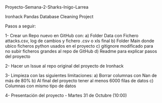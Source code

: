 Proyecto-Semana-2-Sharks-Inigo-Larrea

Ironhack Pandas Database Cleaning Project

Pasos a seguir:

1-  Crear un Repo nuevo en GitHub con:
  a)  Folder Data con Fichero attacks.csv, log de cambios y fichero .csv o xls final
  b)  Folder Main donde ubico ficheros python usados en el proyecto
  c)  gitignore modificado para no subir ficheros grandes al repo de GitHub
  d)  Readme para explicar pasos del proyecto

2-  Hacer un Issue al repo original del proyecto de Ironhack

3-  Limpieza con las siguientes limitaciones:
  a)  Borrar columnas con Nan de más de 80%
  b)  Al final del proyecto tener al menos 6000 filas de datos
  c)  Columnas con mismo tipo de datos
  
4-  Presentación del proyecto - Martes 31 de Octubre (10:00)